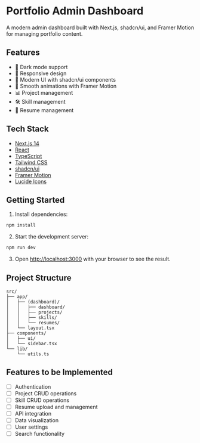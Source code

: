 # Portfolio Admin Dashboard

A modern admin dashboard built with Next.js, shadcn/ui, and Framer Motion for managing portfolio content.

## Features

- 🌙 Dark mode support
- 📱 Responsive design
- 🎨 Modern UI with shadcn/ui components
- 🔄 Smooth animations with Framer Motion
- 📊 Project management
- 🛠️ Skill management
- 📄 Resume management

## Tech Stack

- [Next.js 14](https://nextjs.org/)
- [React](https://reactjs.org/)
- [TypeScript](https://www.typescriptlang.org/)
- [Tailwind CSS](https://tailwindcss.com/)
- [shadcn/ui](https://ui.shadcn.com/)
- [Framer Motion](https://www.framer.com/motion/)
- [Lucide Icons](https://lucide.dev/)

## Getting Started

1. Install dependencies:

```bash
npm install
```

2. Start the development server:

```bash
npm run dev
```

3. Open [http://localhost:3000](http://localhost:3000) with your browser to see the result.

## Project Structure

```
src/
├── app/
│   ├── (dashboard)/
│   │   ├── dashboard/
│   │   ├── projects/
│   │   ├── skills/
│   │   └── resumes/
│   └── layout.tsx
├── components/
│   ├── ui/
│   └── sidebar.tsx
└── lib/
    └── utils.ts
```

## Features to be Implemented

- [ ] Authentication
- [ ] Project CRUD operations
- [ ] Skill CRUD operations
- [ ] Resume upload and management
- [ ] API integration
- [ ] Data visualization
- [ ] User settings
- [ ] Search functionality
